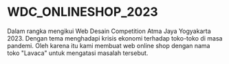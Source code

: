 # WDC_ONLINESHOP_2023
Dalam rangka mengikui Web Desain Competition Atma Jaya Yogyakarta 2023.
Dengan tema menghadapi krisis ekonomi terhadap toko-toko di masa pandemi. Oleh karena itu kami membuat web online shop
dengan nama toko "Lavaca" untuk mengatasi masalah tersebut.


